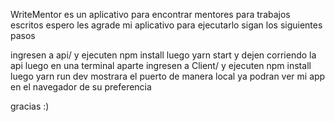 WriteMentor es un aplicativo para encontrar mentores para trabajos escritos espero les agrade mi aplicativo para ejecutarlo sigan los siguientes pasos

ingresen a api/ y ejecuten npm install 
luego yarn start
y dejen corriendo la api
luego en una terminal aparte ingresen a Client/ y ejecuten npm install
luego yarn run dev mostrara el puerto de manera local ya podran ver mi app en el navegador de su preferencia

gracias :)
